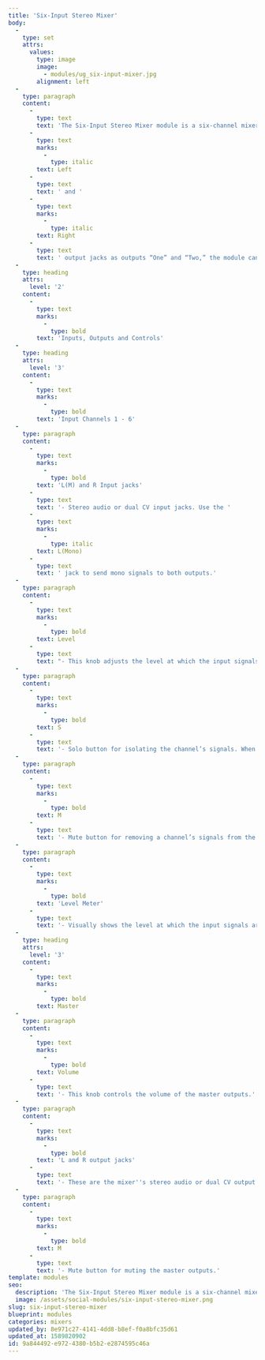 ```yaml
---
title: 'Six-Input Stereo Mixer'
body:
  -
    type: set
    attrs:
      values:
        type: image
        image:
          - modules/ug_six-input-mixer.jpg
        alignment: left
  -
    type: paragraph
    content:
      -
        type: text
        text: 'The Six-Input Stereo Mixer module is a six-channel mixer for audio or CV signals featuring stereo inputs, pan controls, solos and mutes on each channel. This is typically used as a straight-forward stereo mixer for audio signals but don’t forget that it can be used as a CV mixer as well. If you think of the '
      -
        type: text
        marks:
          -
            type: italic
        text: Left
      -
        type: text
        text: ' and '
      -
        type: text
        marks:
          -
            type: italic
        text: Right
      -
        type: text
        text: ' output jacks as outputs “One” and “Two,” the module can then be used as a routing device to mix CV signals in various ways between the two outputs.'
  -
    type: heading
    attrs:
      level: '2'
    content:
      -
        type: text
        marks:
          -
            type: bold
        text: 'Inputs, Outputs and Controls'
  -
    type: heading
    attrs:
      level: '3'
    content:
      -
        type: text
        marks:
          -
            type: bold
        text: 'Input Channels 1 - 6'
  -
    type: paragraph
    content:
      -
        type: text
        marks:
          -
            type: bold
        text: 'L(M) and R Input jacks'
      -
        type: text
        text: '- Stereo audio or dual CV input jacks. Use the '
      -
        type: text
        marks:
          -
            type: italic
        text: L(Mono)
      -
        type: text
        text: ' jack to send mono signals to both outputs.'
  -
    type: paragraph
    content:
      -
        type: text
        marks:
          -
            type: bold
        text: Level
      -
        type: text
        text: "- This knob adjusts the level at which the input signals are sent to the master outputs.\_"
  -
    type: paragraph
    content:
      -
        type: text
        marks:
          -
            type: bold
        text: S
      -
        type: text
        text: '- Solo button for isolating the channel’s signals. When engaged, all channels that are not also soloed will be removed from the master outputs.'
  -
    type: paragraph
    content:
      -
        type: text
        marks:
          -
            type: bold
        text: M
      -
        type: text
        text: '- Mute button for removing a channel’s signals from the master outputs.'
  -
    type: paragraph
    content:
      -
        type: text
        marks:
          -
            type: bold
        text: 'Level Meter'
      -
        type: text
        text: '- Visually shows the level at which the input signals are being sent to the master outputs.'
  -
    type: heading
    attrs:
      level: '3'
    content:
      -
        type: text
        marks:
          -
            type: bold
        text: Master
  -
    type: paragraph
    content:
      -
        type: text
        marks:
          -
            type: bold
        text: Volume
      -
        type: text
        text: '- This knob controls the volume of the master outputs.'
  -
    type: paragraph
    content:
      -
        type: text
        marks:
          -
            type: bold
        text: 'L and R output jacks'
      -
        type: text
        text: '- These are the mixer''s stereo audio or dual CV output jacks.'
  -
    type: paragraph
    content:
      -
        type: text
        marks:
          -
            type: bold
        text: M
      -
        type: text
        text: '- Mute button for muting the master outputs.'
template: modules
seo:
  description: 'The Six-Input Stereo Mixer module is a six-channel mixer for audio or CV signals featuring stereo inputs, pan controls, solos and mutes on each channel.'
  image: /assets/social-modules/six-input-stereo-mixer.png
slug: six-input-stereo-mixer
blueprint: modules
categories: mixers
updated_by: 8e971c27-4141-4dd8-b8ef-f0a8bfc35d61
updated_at: 1589820902
id: 9a844492-e972-4380-b5b2-e2874595c46a
---
```

